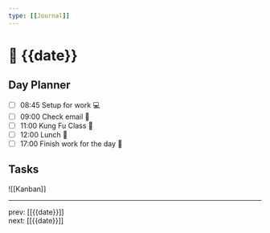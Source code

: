 ```yaml
---
type: [[Journal]]
---
```


# 📆 {{date}}

## Day Planner
- [ ] 08:45 Setup for work 💻
- [ ] 09:00 Check email 📧
- [ ] 11:00 Kung Fu Class 🥋
- [ ] 12:00 Lunch 🍙
- [ ] 17:00 Finish work for the day 🎉

## Tasks

![[Kanban]]

---

prev: [[{{date}}]]  
next: [[{{date}}]]  